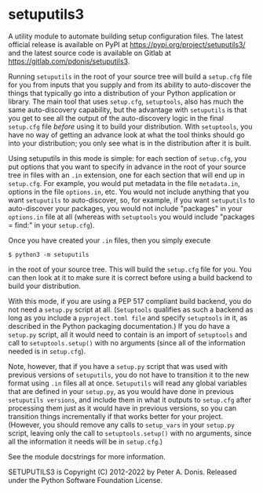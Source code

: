 setuputils3
===========

A utility module to automate building setup configuration files.
The latest official release is available on PyPI at
https://pypi.org/project/setuputils3/
and the latest source code is available on Gitlab at
https://gitlab.com/pdonis/setuputils3.

Running ``setuputils`` in the root of your source tree will build
a ``setup.cfg`` file for you from inputs that you supply and from
its ability to auto-discover the things that typically go into a
distribution of your Python application or library. The main tool
that uses ``setup.cfg``, ``setuptools``, also has much the same
auto-discovery capability, but the advantage with ``setuputils`` is
that you get to see all the output of the auto-discovery logic in
the final ``setup.cfg`` file *before* using it to build your
distribution. With ``setuptools``, you have no way of getting an
advance look at what the tool thinks should go into your
distribution; you only see what is in the distribution after it
is built.

Using setuputils in this mode is simple: for each section of
``setup.cfg``, you put options that you want to specify in advance
in the root of your source tree in files with an ``.in`` extension,
one for each section that will end up in ``setup.cfg``. For example,
you would put metadata in the file ``metadata.in``, options in the
file ``options.in``, etc. You would not include anything that you want
``setuputils`` to auto-discover, so, for example, if you want
``setuputils`` to auto-discover your packages, you would not include
"packages" in your ``options.in`` file at all (whereas with
``setuptools`` you would include "packages = find:" in your
``setup.cfg``).

Once you have created your ``.in`` files, then you simply execute

    $ python3 -m setuputils

in the root of your source tree. This will build the ``setup.cfg``
file for you. You can then look at it to make sure it is correct
before using a build backend to build your distribution.

With this mode, if you are using a PEP 517 compliant build backend, you
do not need a ``setup.py`` script at all. (``Setuptools`` qualifies as
such a backend as long as you include a ``pyproject.toml file`` and specify
``setuptools`` in it, as described in the Python packaging documentation.)
If you do have a ``setup.py`` script, all it would need to contain is
an import of ``setuptools`` and call to ``setuptools.setup()`` with no
arguments (since all of the information needed is in ``setup.cfg``).

Note, however, that if you have a ``setup.py`` script that was used with
previous versions of ``setuputils``, you do not have to transition it to the
new format using ``.in`` files all at once. ``Setuputils`` will read any
global variables that are defined in your ``setup.py``, as you would have
done in previous ``setuputils versions``, and include them in what it
outputs to ``setup.cfg`` after processing them just as it would have in
previous versions, so you can transition things incrementally if that works
better for your project. (However, you should remove any calls to
``setup_vars`` in your ``setup.py`` script, leaving only the call to
``setuptools.setup()`` with no arguments, since all the information
it needs will be in ``setup.cfg``.)

See the module docstrings for more information.

SETUPUTILS3 is Copyright (C) 2012-2022 by Peter A. Donis.
Released under the Python Software Foundation License.
